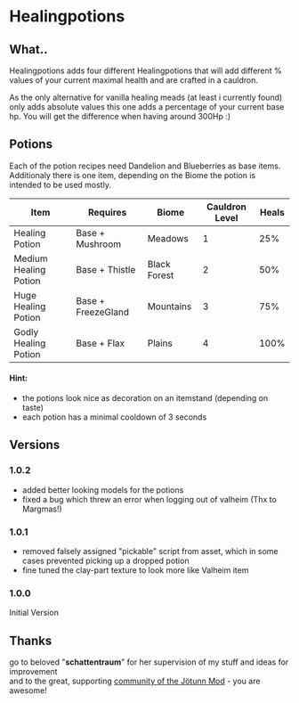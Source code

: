 # Healingpotions

## What..
Healingpotions adds four different Healingpotions that will add different % values of your current maximal health 
and are crafted in a cauldron.

As the only alternative for vanilla healing meads (at least i currently found) only adds absolute values this one adds 
a percentage of your current base hp. You will get the difference when having around 300Hp :)

## Potions
Each of the potion recipes need Dandelion and Blueberries as base items. 
Additionaly there is one item, depending on the Biome the potion is intended to be used mostly.

Item | Requires | Biome | Cauldron Level | Heals
--------|-------|--------|---------------|------
Healing Potion | Base + Mushroom | Meadows | 1 | 25%
Medium Healing Potion | Base + Thistle | Black Forest | 2 | 50%
Huge Healing Potion | Base + FreezeGland | Mountains | 3 | 75%
Godly Healing Potion | Base + Flax | Plains | 4 | 100%

#### Hint: 
- the potions look nice as decoration on an itemstand (depending on taste)
- each potion has a minimal cooldown of 3 seconds

## Versions
### 1.0.2
+ added better looking models for the potions
+ fixed a bug which threw an error when logging out of valheim (Thx to Margmas!)

### 1.0.1
+ removed falsely assigned "pickable" script from asset, which in some cases prevented picking up a dropped potion
+ fine tuned the clay-part texture to look more like Valheim item

### 1.0.0
Initial Version

## Thanks
go to beloved "<b>schattentraum</b>" for her supervision of my stuff and ideas for improvement <br />
and to the great, supporting [community of the J&ouml;tunn Mod](https://discord.gg/DdUt6g7gyA) - you are awesome!